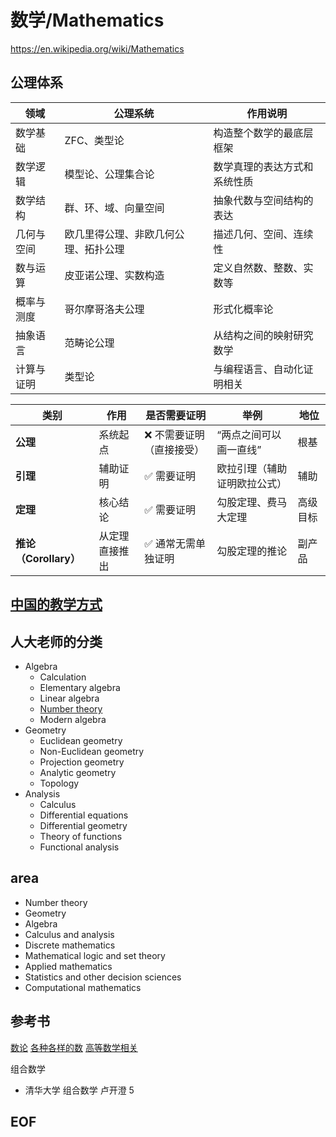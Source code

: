# 数学/Mathematics

https://en.wikipedia.org/wiki/Mathematics

## 公理体系


| 领域    | 公理系统               | 作用说明           |
| ----- | ------------------ | -------------- |
| 数学基础  | ZFC、类型论            | 构造整个数学的最底层框架   |
| 数学逻辑  | 模型论、公理集合论          | 数学真理的表达方式和系统性质 |
| 数学结构  | 群、环、域、向量空间         | 抽象代数与空间结构的表达   |
| 几何与空间 | 欧几里得公理、非欧几何公理、拓扑公理 | 描述几何、空间、连续性    |
| 数与运算  | 皮亚诺公理、实数构造         | 定义自然数、整数、实数等   |
| 概率与测度 | 哥尔摩哥洛夫公理           | 形式化概率论         |
| 抽象语言  | 范畴论公理              | 从结构之间的映射研究数学   |
| 计算与证明 | 类型论                | 与编程语言、自动化证明相关  |



| 类别                | 作用      | 是否需要证明        | 举例             | 地位   |
| ----------------- | ------- | ------------- | -------------- | ---- |
| **公理**            | 系统起点    | ❌ 不需要证明（直接接受） | “两点之间可以画一直线”   | 根基   |
| **引理**            | 辅助证明    | ✅ 需要证明        | 欧拉引理（辅助证明欧拉公式） | 辅助   |
| **定理**            | 核心结论    | ✅ 需要证明        | 勾股定理、费马大定理     | 高级目标 |
| **推论（Corollary）** | 从定理直接推出 | ✅ 通常无需单独证明    | 勾股定理的推论        | 副产品  |


## [中国的教学方式](http://drhuang.com/chinese/science/mathematics/handbook/elementary_math.htm)


## 人大老师的分类
- Algebra
    - Calculation
    - Elementary algebra
    - Linear algebra
    - [Number theory](https://en.wikipedia.org/wiki/Number_theory#Main_subdivisions )
    - Modern algebra
- Geometry
    - Euclidean geometry
    - Non-Euclidean geometry
    - Projection geometry
    - Analytic geometry
    - Topology
- Analysis
    - Calculus
    - Differential equations
    - Differential geometry
    - Theory of functions
    - Functional analysis

## area

- Number theory
- Geometry
- Algebra
- Calculus and analysis
- Discrete mathematics
- Mathematical logic and set theory
- Applied mathematics
- Statistics and other decision sciences
- Computational mathematics

## 参考书
[数论](https://www.zhihu.com/question/438576612 )
[各种各样的数](https://zh.wikipedia.org/wiki/%E5%A4%8D%E6%95%B0_(%E6%95%B0%E5%AD%A6) )
[高等数学相关](https://zhuanlan.zhihu.com/p/488118389)

组合数学
- 清华大学 组合数学 卢开澄 5


## EOF
